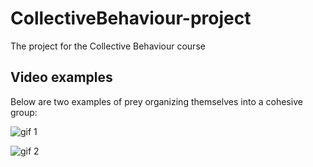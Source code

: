 # CollectiveBehaviour-project
The project for the Collective Behaviour course

## Video examples

Below are two examples of prey organizing themselves into a cohesive group:

![gif 1](https://github.com/ju1ce/CollectiveBehaviour-project/blob/main/Visualization/fish-behaviour.gif?raw=true)

![gif 2](https://github.com/ju1ce/CollectiveBehaviour-project/blob/main/Visualization/fish-behaviour2.gif?raw=true)
